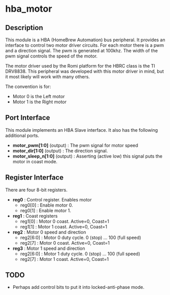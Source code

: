 # hba_motor

## Description

This module is a HBA (HomeBrew Automation) bus peripheral.
It provides an interface to control two motor driver circuits.
For each motor there is a pwm and a direction signal.
The pwm is generated at 100khz.  The width of the pwm
signal controls the speed of the motor.

The motor driver used by the Romi platform for the HBRC class
is the TI DRV8838.  This peripheral was developed with this
motor driver in mind, but it most likely will work with 
many others.

The convention is for:
* Motor 0 is the Left motor
* Motor 1 is the Right motor

## Port Interface

This module implements an HBA Slave interface.
It also has the following additional ports.

* __motor_pwm[1:0]__ (output) : The pwm signal for motor speed
* __motor_dir[1:0]__ (output) : The direction signal.
* __motor_sleep_n[1:0]__ (output) : Asserting (active low) this signal puts the motor in coast mode.


## Register Interface

There are four 8-bit registers.

* __reg0__ : Control register. Enables motor
    * reg0[0] : Enable motor 0.
    * reg0[1] : Enable motor 1.
* __reg1__ : Coast registers
    * reg1[0] : Motor 0 coast. Active=0, Coast=1
    * reg1[1] : Motor 1 coast. Active=0, Coast=1
* __reg2__ : Motor 0 speed and direction
    * reg2[6:0] : Motor 0 duty cycle.  0 (stop) ... 100 (full speed)
    * reg2[7] : Motor 0 coast. Active=0, Coast=1
* __reg3__ : Motor 1 speed and direction
    * reg2[6:0] : Motor 1 duty cycle.  0 (stop) ... 100 (full speed)
    * reg2[7] : Motor 1 coast. Active=0, Coast=1

## TODO

* Perhaps add control bits to put it into locked-anti-phase mode.

